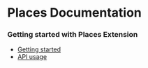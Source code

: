 #  Places Documentation

### Getting started with Places Extension

- [Getting started](./getting-started.md)
- [API usage](./api-usage.md)